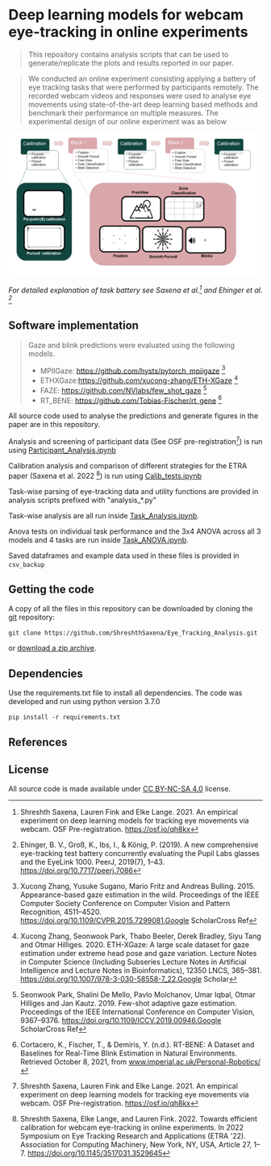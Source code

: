 # Deep learning models for webcam eye-tracking in online experiments


> This repository contains analysis scripts that can be used to generate/replicate the plots and results reported in our paper.

<!-- This paper has been submitted for publication in *Some Journal*. -->
> We conducted an online experiment consisting applying a battery of eye tracking tasks that were performed by participants remotely. The recorded webcam videos and responses were used to analyse eye movements using state-of-the-art deep learning based methods and benchmark their performance on multiple measures. The experimental design of our online experiment was as below 

![](task_seq.png)

*For detailed explanation of task battery see Saxena et al.[^1] and Ehinger et al. [^9]*


<!-- ## Abstract -->


## Software implementation

> Gaze and blink predictions were evaluated using the following models.
> - MPIIGaze: https://github.com/hysts/pytorch_mpiigaze [^3]  
> - ETHXGaze:https://github.com/xucong-zhang/ETH-XGaze [^4]
> - FAZE: https://github.com/NVlabs/few_shot_gaze [^5]
> - RT_BENE: https://github.com/Tobias-Fischer/rt_gene [^6]

All source code used to analyse the predictions and generate figures in the paper are in this repository. 

Analysis and screening of participant data (See OSF pre-registration[^1]) is run using [Participant_Analysis.ipynb](Task_Analysis.ipynb)

Calibration analysis and comparison of different strategies for the ETRA paper (Saxena et al. 2022 [^2]) is run using [Calib_tests.ipynb](Calib_tests.ipynb)

Task-wise parsing of eye-tracking data and utility functions are provided in analysis scripts prefixed with "analysis_*.py"

Task-wise analysis are all run inside [Task_Analysis.ipynb](Task_Analysis.ipynb).

Anova tests on individual task performance and the 3x4 ANOVA across all 3 models and 4 tasks are run inside [Task_ANOVA.ipynb](Task_ANOVA.ipynb).

Saved dataframes and example data used in these files is provided in `csv_backup`


## Getting the code

A copy of all the files in this repository can be downloaded by cloning the
[git](https://github.com/ShreshthSaxena/Eye_Tracking_Analysis) repository:

  
```
git clone https://github.com/ShreshthSaxena/Eye_Tracking_Analysis.git
```

or [download a zip archive](https://github.com/ShreshthSaxena/Eye_Tracking_Analysis/archive/refs/heads/publish.zip).

<!-- A copy of the repository is also archived at *insert DOI here*
 -->

## Dependencies

Use the requirements.txt file to install all dependencies. The code was developed and run using python version 3.7.0

```
pip install -r requirements.txt
```

## References

[^1]: Shreshth Saxena, Lauren Fink and Elke Lange. 2021. An empirical experiment on deep learning models for tracking eye movements via webcam. OSF Pre-registration. https://osf.io/qh8kx

[^2]: Shreshth Saxena, Elke Lange, and Lauren Fink. 2022. Towards efficient calibration for webcam eye-tracking in online experiments. In 2022 Symposium on Eye Tracking Research and Applications (ETRA '22). Association for Computing Machinery, New York, NY, USA, Article 27, 1–7. https://doi.org/10.1145/3517031.3529645

[^3]: Xucong Zhang, Yusuke Sugano, Mario Fritz and Andreas Bulling. 2015. Appearance-based gaze estimation in the wild. Proceedings of the IEEE Computer Society Conference on Computer Vision and Pattern Recognition, 4511–4520. https://doi.org/10.1109/CVPR.2015.7299081.Google ScholarCross Ref

[^4]: Xucong Zhang, Seonwook Park, Thabo Beeler, Derek Bradley, Siyu Tang and Otmar Hilliges. 2020. ETH-XGaze: A large scale dataset for gaze estimation under extreme head pose and gaze variation. Lecture Notes in Computer Science (Including Subseries Lecture Notes in Artificial Intelligence and Lecture Notes in Bioinformatics), 12350 LNCS, 365–381. https://doi.org/10.1007/978-3-030-58558-7_22.Google Scholar

[^5]: Seonwook Park, Shalini De Mello, Pavlo Molchanov, Umar Iqbal, Otmar Hilliges and Jan Kautz. 2019. Few-shot adaptive gaze estimation. Proceedings of the IEEE International Conference on Computer Vision, 9367–9376. https://doi.org/10.1109/ICCV.2019.00946.Google ScholarCross Ref

[^6]: Cortacero, K., Fischer, T., & Demiris, Y. (n.d.). RT-BENE: A Dataset and Baselines for Real-Time Blink Estimation in Natural Environments. Retrieved October 8, 2021, from www.imperial.ac.uk/Personal-Robotics/

[^7]: Soukupová, T., & Cech, J. (2016). Real-Time Eye Blink Detection using Facial Landmarks.In 21st Computer Vision Winter Workshop, Rimske Toplice, Slovenia.

[^8]: Judd, T., Ehinger, K., Durand, F., & Torralba, A. (n.d.). Learning to Predict Where Humans Look. Proceedings of the IEEE 12th International Conference on Computer Vision, 2106–2113. https://doi.org/10.1109/ICCV.2009.5459462.

[^9]: Ehinger, B. V., Groß, K., Ibs, I., & König, P. (2019). A new comprehensive eye-tracking test battery concurrently evaluating the Pupil Labs glasses and the EyeLink 1000. PeerJ, 2019(7), 1–43. https://doi.org/10.7717/peerj.7086

[^10]: Truong, C., Oudre, L., & Vayatis, N. (2018). ruptures: Change point detection in Python (arXiv:1801.00826). arXiv. https://doi.org/10.48550/arXiv.1801.00826

[^11]: Cakmak, E., Plank, M., Calovi, D. S., Jordan, A., & Keim, D. (2021). Spatio-temporal clustering benchmark for collective animal behavior. Proceedings of the 1st ACM SIGSPATIAL International Workshop on Animal Movement Ecology and Human Mobility, 5–8. https://doi.org/10.1145/3486637.3489487


## License

All source code is made available under [CC BY-NC-SA 4.0](https://creativecommons.org/licenses/by-nc-sa/4.0/) license.
